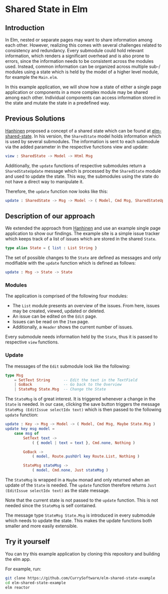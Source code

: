 # Shared State in Elm

## Introduction

In Elm, nested or separate pages may want to share information among each other.
However, realizing this comes with several challenges related to consistency and redundancy.
Every submodule could hold relevant information, which renders a significant overhead and is also prone to errors, since the information needs to be consistent across the modules used.
Instead, common information can be organized across multiple sub-/ modules using a state which is held by the model of a higher level module, for example the `Main.elm`.

In this example application, we will show how a state of either a single page application or components in a more complex module may be shared among each other.
Individual components can access information stored in the state and mutate the state in a predefined way.

## Previous Solutions

[Hanhinen](https://github.com/ohanhi) proposed a concept of a shared state which can be found at
[elm-shared-state](https://github.com/ohanhi/elm-shared-state).
In his version, the `SharedState` model holds information which is used by several submodules.
The information is sent to each submodule via the added parameter in the respective functions view and update:

```elm
view : SharedState -> Model -> Html Msg
```

Additionally, the `update` functions of respective submodules return a `SharedStateUpdate` message which is processed by the `SharedState` module and used to update the state.
This way, the submodules using the state do not have a direct way to manipulate it.

Therefore, the `update` function now looks like this:

```elm
update : SharedState -> Msg -> Model -> ( Model, Cmd Msg, SharedStateUpdate )
```

## Description of our approach

We extended the approach from [Hanhinen](https://github.com/ohanhi) and use an example single page application to show our findings.
The example site is a simple issue tracker which keeps track of a list of issues which are stored in the shared `State`.

```elm
type alias State = { list : List String }
```

The set of possible changes to the `State` are defined as messages and only modifiable with the `update` function which is defined as follows:

```elm
update : Msg -> State -> State
```

### Modules

The application is comprised of the following four modules:

- The `List` module presents an overview of the issues. From here, issues may be created, viewed, updated or deleted.
- An issue can be edited on the `Edit` page.
- Issues can be read on the `Item` page.
- Additionally, a `Header` shows the current number of issues.

Every submodule needs information held by the `State`, thus it is passed to respective `view` functions.

### Update

The messages of the `Edit` submodule look like the following:

```elm
type Msg
    = SetText String      -- Edit the text in the TextField
    | GoBack              -- Go back to the Overview
    | StateMsg State.Msg  -- Change the State
```
The `StateMsg` is of great interest.
It is triggered whenever a change in the `State` is needed.
In our case, clicking the save button triggers the message `StateMsg (EditIssue selectIdx text)` which is then passed to the following `update` function:

```elm
update : Key -> Msg -> Model -> ( Model, Cmd Msg, Maybe State.Msg )
update key msg model =
    case msg of
        SetText text ->
            ( { model | text = text }, Cmd.none, Nothing )

        GoBack ->
            ( model, Route.pushUrl key Route.List, Nothing )

        StateMsg stateMsg ->
            ( model, Cmd.none, Just stateMsg )
```

The `StateMsg` is wrapped in a `Maybe` monad and only returned when an update of the `State` is needed.
The `update` function therefore returns `Just (EditIssue selectIdx text)` as the state message.

Note that the current state is not passed to the `update` function.
This is not needed since the `StateMsg` is self contained.

The message type `StateMsg State.Msg` is introduced in every submodule which needs to update the state.
This makes the update functions both smaller and more easily extensible.

## Try it yourself

You can try this example application by cloning this repository and building the elm app.

For example, run:

```sh
git clone https://github.com/CurrySoftware/elm-shared-state-example
cd elm-shared-state-example
elm reactor
```
